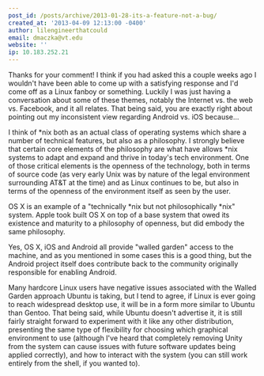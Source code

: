 ```yaml
---
post_id: /posts/archive/2013-01-28-its-a-feature-not-a-bug/
created_at: '2013-04-09 12:13:00 -0400'
author: lilengineerthatcould
email: dmaczka@vt.edu
website: ''
ip: 10.183.252.21
---
```


Thanks for your comment!  I think if you had asked this a couple weeks ago I wouldn't have been able to come up with a satisfying response and I'd come off as a Linux fanboy or something.  Luckily I was just having a conversation about some of these themes, notably the Internet vs. the web vs. Facebook, and it all relates. That being said, you are exactly right about pointing out my inconsistent view regarding Android vs. iOS because...

I think of *nix both as an actual class of operating systems which share a number of technical features, but also as a philosophy.  I strongly believe that certain core elements of the philosophy are what have allows *nix systems to adapt and expand and thrive in today's tech environment.  One of those critical elements is the openness of the technology, both in terms of source code (as very early Unix was by nature of the legal environment surrounding AT&amp;T at the time) and as Linux continues to be, but also in terms of the openness of the environment itself as seen by the user.

OS X is an example of a "technically *nix but not philosophically *nix" system.  Apple took built OS X on top of a base system that owed its existence and maturity to a philosophy of openness, but did embody the same philosophy.

Yes, OS X, iOS and Android all provide "walled garden" access to the machine, and as you mentioned in some cases this is a good thing, but the Android project itself does contribute back to the community originally responsible for enabling Android.

Many hardcore Linux users have negative issues associated with the Walled Garden approach Ubuntu is taking, but I tend to agree, if Linux is ever going to reach widespread desktop use, it will be in a form more similar to Ubuntu than Gentoo.  That being said, while Ubuntu doesn't advertise it, it is still fairly straight forward to experiment with it like any other distribution, presenting the same type of flexibility for choosing which graphical environment to use (although I've heard that completely removing Unity from the system can cause issues with future software updates being applied correctly), and how to interact with the system (you can still work entirely from the shell, if you wanted to).